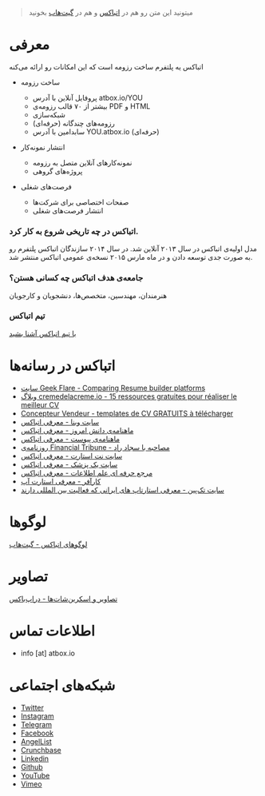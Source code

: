 >میتونید این متن رو هم در [اتباکس](https://atbox.io/pages/press-kit) و هم در [گیت‌هاب](https://github.com/Atbox/presskit) بخونید

# معرفی #

اتباکس یه پلتفرم ساخت رزومه است که این امکانات رو ارائه می‌کنه

* ساخت رزومه
  * پروفایل آنلاین با آدرس atbox.io/YOU
  * بیشتر از ۷۰ قالب رزومه‌ی PDF و HTML
  * شبکه‌سازی
  * رزومه‌های چندگانه (حرفه‌ای)
  * سابدامین با آدرس YOU.atbox.io (حرفه‌ای)

* انتشار نمونه‌کار
  * نمونه‌کارهای آنلاین متصل به رزومه
  * پروژه‌های گروهی

* فرصت‌های شغلی
  * صفحات اختصاصی برای شرکت‌ها
  * انتشار فرصت‌های شغلی

### اتباکس در چه تاریخی شروع به کار کرد. ###
مدل اولیه‌ی اتباکس در سال ۲۰۱۳ آنلاین شد. در سال ۲۰۱۴ سازندگان اتباکس پلتفرم رو به صورت جدی توسعه دادن و در ماه مارس ۲۰۱۵ نسخه‌ی عمومی اتباکس منتشر شد.

### جامعه‌ی هدف اتباکس چه کسانی هستن؟ ###
هنرمندان، مهندسین، متخصص‌ها، دنشجویان و کارجویان

### تیم اتباکس ###
[با تیم اتباکس آشنا بشید](https://atbox.io/pages/team)


# اتباکس در رسانه‌ها #

* [سایت Geek Flare - Comparing Resume builder platforms](https://geekflare.com/free-visual-resume-to-impress/)
* [وبلاگ cremedelacreme.io - 15 ressources gratuites pour réaliser le meilleur CV](http://blog.cremedelacreme.io/2017/06/08/rh-cv-ressources-gratuites/)
* [Concepteur Vendeur - templates de CV GRATUITS à télécharger](http://concepteur-vendeur.fr/modeles.templates.de.cv.gratuits.a.telecharger-33-142.php)
* [سایت وبنا - معرفی اتباکس](http://webna.ir/9318/best-free-resume-builder)
* [ماهنامه‌ی دانش امروز - معرفی اتباکس](http://daneshemrouz.com/2016/11/22/%D8%B3%D8%A7%D8%AE%D8%AA-%D8%B1%D9%88%D8%B2%D9%85%D9%87-%D8%AF%D8%B1-%D8%A7%D8%AA%D8%A8%D8%A7%DA%A9%D8%B3-%D8%AA%D9%86%D9%87%D8%A7-%D8%AF%D8%B1-160-%D8%AB%D8%A7%D9%86%DB%8C%D9%87/)
* [ماهنامه‌ی پیوست - معرفی اتباکس](http://peivast.com/solution/%D8%A8%D8%B1%D9%88-%DA%A9%D8%A7%D8%B1-%D9%85%DB%8C%E2%80%8C%DA%A9%D9%86%D8%8C-%D9%86%DA%AF%D9%88-%D9%86%DB%8C%D8%B3%D8%AA-%DA%A9%D8%A7%D8%B1/)
* [روزنامه‌ی Financial Tribune - مصاحبه با سجاد راد](http://financialtribune.com/articles/sci-tech/42477/atbox-perfect-cv-job)
* [سایت نت استارت - معرفی اتباکس](http://www.netstart.ir/7231/%D8%A7%DB%8C%D9%86-%D8%A8%D8%A7%D8%B1-%D9%81%D8%B1%D8%B5%D8%AA%E2%80%8C%D9%87%D8%A7%DB%8C-%D8%B4%D8%BA%D9%84%DB%8C-%D8%B4%D9%85%D8%A7-%D8%B1%D8%A7-%D9%BE%DB%8C%D8%AF%D8%A7-%D9%85%DB%8C%E2%80%8C%DA%A9/)
* [سایت یک پزشک - معرفی اتباکس](http://1pezeshk.com/archives/2015/11/atbox.html)
* [مرجع حرفه ای علم اطلاعات - معرفی اتباکس](http://libjobs.ir/لذت-داشتن-یک-رزومه-حرفه-ای-را-با-atbox-بچشید/)
* [کارآفر - معرفی استارت آپ](http://karafar.net/business-world/business-news/8003/)
* [سایت تک‌پین - معرفی استارتاپ های ایرانی که فعالیت بین المللی دارند](http://blog.techpin.ir/international-iranian-startups/)

# لوگو‌ها #
[لوگو‌های اتباکس - گیت‌هاب](https://github.com/Atbox/logo)

# تصاویر #
[تصاویر و اسکرین‌شات‌ها - دراپ‌باکس](https://www.dropbox.com/sh/ss5ooqn2ngz5mwh/AAAKp4TmaAItZ4OgipNbQ3Mqa?dl=0)

# اطلاعات تماس #
* info [at] atbox.io

# شبکه‌های اجتماعی #
* [Twitter](https://twitter.com/atbox)
* [Instagram](https://instagram.com/atbox)
* [Telegram](https://telegram.me/atbox)
* [Facebook](https://facebook.com/atbox)
* [AngelList](https://angel.co/atbox)
* [Crunchbase](http://crunchbase.com/organization/atbox-io)
* [Linkedin](https://www.linkedin.com/company/atbox)
* [Github](https://github.com/atbox)
* [YouTube](https://www.youtube.com/channel/UCliUnQtp--WIbeerevL0uzA)
* [Vimeo](https://vimeo.com/atbox)



